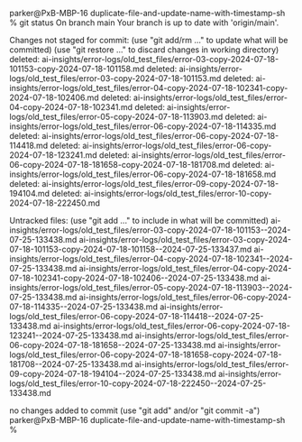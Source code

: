 parker@PxB-MBP-16 duplicate-file-and-update-name-with-timestamp-sh % git status
On branch main
Your branch is up to date with 'origin/main'.

Changes not staged for commit:
  (use "git add/rm <file>..." to update what will be committed)
  (use "git restore <file>..." to discard changes in working directory)
    deleted:    ai-insights/error-logs/old_test_files/error-03-copy-2024-07-18-101153-copy-2024-07-18-101158.md
    deleted:    ai-insights/error-logs/old_test_files/error-03-copy-2024-07-18-101153.md
    deleted:    ai-insights/error-logs/old_test_files/error-04-copy-2024-07-18-102341-copy-2024-07-18-102406.md
    deleted:    ai-insights/error-logs/old_test_files/error-04-copy-2024-07-18-102341.md
    deleted:    ai-insights/error-logs/old_test_files/error-05-copy-2024-07-18-113903.md
    deleted:    ai-insights/error-logs/old_test_files/error-06-copy-2024-07-18-114335.md
    deleted:    ai-insights/error-logs/old_test_files/error-06-copy-2024-07-18-114418.md
    deleted:    ai-insights/error-logs/old_test_files/error-06-copy-2024-07-18-123241.md
    deleted:    ai-insights/error-logs/old_test_files/error-06-copy-2024-07-18-181658-copy-2024-07-18-181708.md
    deleted:    ai-insights/error-logs/old_test_files/error-06-copy-2024-07-18-181658.md
    deleted:    ai-insights/error-logs/old_test_files/error-09-copy-2024-07-18-194104.md
    deleted:    ai-insights/error-logs/old_test_files/error-10-copy-2024-07-18-222450.md

Untracked files:
  (use "git add <file>..." to include in what will be committed)
    ai-insights/error-logs/old_test_files/error-03-copy-2024-07-18-101153--2024-07-25-133438.md
    ai-insights/error-logs/old_test_files/error-03-copy-2024-07-18-101153-copy-2024-07-18-101158--2024-07-25-133437.md
    ai-insights/error-logs/old_test_files/error-04-copy-2024-07-18-102341--2024-07-25-133438.md
    ai-insights/error-logs/old_test_files/error-04-copy-2024-07-18-102341-copy-2024-07-18-102406--2024-07-25-133438.md
    ai-insights/error-logs/old_test_files/error-05-copy-2024-07-18-113903--2024-07-25-133438.md
    ai-insights/error-logs/old_test_files/error-06-copy-2024-07-18-114335--2024-07-25-133438.md
    ai-insights/error-logs/old_test_files/error-06-copy-2024-07-18-114418--2024-07-25-133438.md
    ai-insights/error-logs/old_test_files/error-06-copy-2024-07-18-123241--2024-07-25-133438.md
    ai-insights/error-logs/old_test_files/error-06-copy-2024-07-18-181658--2024-07-25-133438.md
    ai-insights/error-logs/old_test_files/error-06-copy-2024-07-18-181658-copy-2024-07-18-181708--2024-07-25-133438.md
    ai-insights/error-logs/old_test_files/error-09-copy-2024-07-18-194104--2024-07-25-133438.md
    ai-insights/error-logs/old_test_files/error-10-copy-2024-07-18-222450--2024-07-25-133438.md

no changes added to commit (use "git add" and/or "git commit -a")
parker@PxB-MBP-16 duplicate-file-and-update-name-with-timestamp-sh % 

